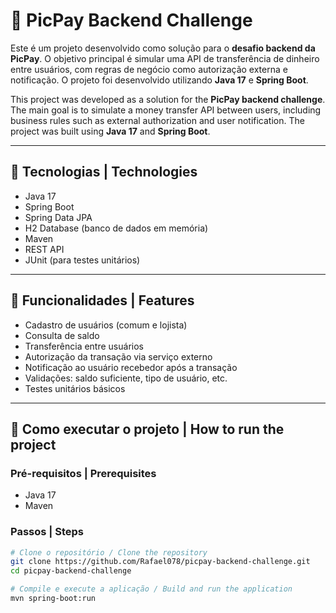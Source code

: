 # 💸 PicPay Backend Challenge

Este é um projeto desenvolvido como solução para o **desafio backend da PicPay**. O objetivo principal é simular uma API de transferência de dinheiro entre usuários, com regras de negócio como autorização externa e notificação. O projeto foi desenvolvido utilizando **Java 17** e **Spring Boot**.

This project was developed as a solution for the **PicPay backend challenge**. The main goal is to simulate a money transfer API between users, including business rules such as external authorization and user notification. The project was built using **Java 17** and **Spring Boot**.

---

## 🚀 Tecnologias | Technologies

- Java 17  
- Spring Boot  
- Spring Data JPA  
- H2 Database (banco de dados em memória)  
- Maven  
- REST API  
- JUnit (para testes unitários)

---

## 📌 Funcionalidades | Features

- Cadastro de usuários (comum e lojista)  
- Consulta de saldo  
- Transferência entre usuários  
- Autorização da transação via serviço externo  
- Notificação ao usuário recebedor após a transação  
- Validações: saldo suficiente, tipo de usuário, etc.  
- Testes unitários básicos

---

## 🧪 Como executar o projeto | How to run the project

### Pré-requisitos | Prerequisites

- Java 17  
- Maven

### Passos | Steps

```bash
# Clone o repositório / Clone the repository
git clone https://github.com/Rafael078/picpay-backend-challenge.git
cd picpay-backend-challenge

# Compile e execute a aplicação / Build and run the application
mvn spring-boot:run

